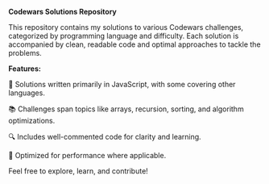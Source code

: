 **Codewars Solutions Repository**

This repository contains my solutions to various Codewars challenges, categorized by programming language and difficulty. 
Each solution is accompanied by clean, readable code and optimal approaches to tackle the problems.

**Features:**

🌟 Solutions written primarily in JavaScript, with some covering other languages.

📚 Challenges span topics like arrays, recursion, sorting, and algorithm optimizations.

🔍 Includes well-commented code for clarity and learning.

🚀 Optimized for performance where applicable.


Feel free to explore, learn, and contribute!
